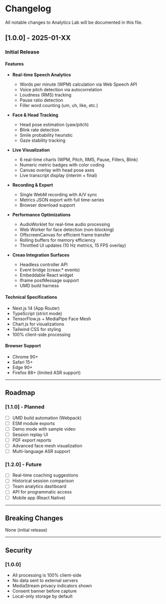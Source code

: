 # Changelog

All notable changes to Analytics Lab will be documented in this file.

## [1.0.0] - 2025-01-XX

### Initial Release

#### Features

- **Real-time Speech Analytics**
  - Words per minute (WPM) calculation via Web Speech API
  - Voice pitch detection via autocorrelation
  - Loudness (RMS) tracking
  - Pause ratio detection
  - Filler word counting (um, uh, like, etc.)

- **Face & Head Tracking**
  - Head pose estimation (yaw/pitch)
  - Blink rate detection
  - Smile probability heuristic
  - Gaze stability tracking

- **Live Visualization**
  - 6 real-time charts (WPM, Pitch, RMS, Pause, Fillers, Blink)
  - Numeric metric badges with color coding
  - Canvas overlay with head pose axes
  - Live transcript display (interim + final)

- **Recording & Export**
  - Single WebM recording with A/V sync
  - Metrics JSON export with full time-series
  - Browser download support

- **Performance Optimizations**
  - AudioWorklet for real-time audio processing
  - Web Worker for face detection (non-blocking)
  - OffscreenCanvas for efficient frame transfer
  - Rolling buffers for memory efficiency
  - Throttled UI updates (10 Hz metrics, 15 FPS overlay)

- **Creao Integration Surfaces**
  - Headless controller API
  - Event bridge (creao:* events)
  - Embeddable React widget
  - Iframe postMessage support
  - UMD build harness

#### Technical Specifications

- Next.js 14 (App Router)
- TypeScript (strict mode)
- TensorFlow.js + MediaPipe Face Mesh
- Chart.js for visualizations
- Tailwind CSS for styling
- 100% client-side processing

#### Browser Support

- Chrome 90+
- Safari 15+
- Edge 90+
- Firefox 88+ (limited ASR support)

---

## Roadmap

### [1.1.0] - Planned

- [ ] UMD build automation (Webpack)
- [ ] ESM module exports
- [ ] Demo mode with sample video
- [ ] Session replay UI
- [ ] PDF export reports
- [ ] Advanced face mesh visualization
- [ ] Multi-language ASR support

### [1.2.0] - Future

- [ ] Real-time coaching suggestions
- [ ] Historical session comparison
- [ ] Team analytics dashboard
- [ ] API for programmatic access
- [ ] Mobile app (React Native)

---

## Breaking Changes

None (initial release)

---

## Security

### [1.0.0]

- All processing is 100% client-side
- No data sent to external servers
- MediaStream privacy indicators shown
- Consent banner before capture
- Local-only storage by default
